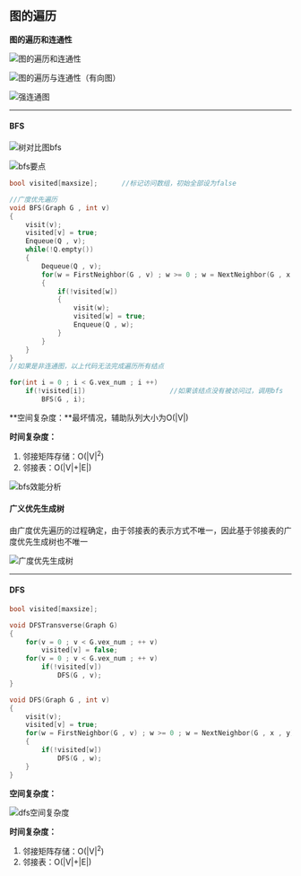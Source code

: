 ## 图的遍历

**图的遍历和连通性**

![图的遍历和连通性](D:\笔记\数据结构\思维导图\图的遍历和连通性.png)

![图的遍历与连通性（有向图）](D:\笔记\数据结构\思维导图\图的遍历与连通性（有向图）.png)

![强连通图](D:\笔记\数据结构\思维导图\强连通图.png)

---



#### BFS



![树对比图bfs](D:\笔记\数据结构\思维导图\树对比图bfs.png)



![bfs要点](D:\笔记\数据结构\思维导图\bfs要点.png)

```c++
bool visited[maxsize];		//标记访问数组，初始全部设为false

//广度优先遍历
void BFS(Graph G , int v)
{
    visit(v);
    visited[v] = true;
    Enqueue(Q , v);
    while(!Q.empty())
    {
		Dequeue(Q , v);
        for(w = FirstNeighbor(G , v) ; w >= 0 ; w = NextNeighbor(G , x , y))
        {
            if(!visited[w])
            {
                visit(w);
                visited[w] = true;
            	Enqueue(Q , w);
			}
		}
    }
}
//如果是非连通图，以上代码无法完成遍历所有结点

for(int i = 0 ; i < G.vex_num ; i ++)
    if(!visited[i])						//如果该结点没有被访问过，调用bfs
        BFS(G , i);
```



**空间复杂度：**最坏情况，辅助队列大小为O(|V|)

**时间复杂度：**

1. 邻接矩阵存储：O(|V|<sup>2</sup>)
2. 邻接表：O(|V|+|E|)

![bfs效能分析](D:\笔记\数据结构\思维导图\bfs效能分析.png)



#### 广义优先生成树

由广度优先遍历的过程确定，由于邻接表的表示方式不唯一，因此基于邻接表的广度优先生成树也不唯一

![广度优先生成树](D:\笔记\数据结构\思维导图\广度优先生成树.png)



---



#### DFS

```c++
bool visited[maxsize];

void DFSTransverse(Graph G)
{
    for(v = 0 ; v < G.vex_num ; ++ v)
        visited[v] = false;
    for(v = 0 ; v < G.vex_num ; ++ v)
        if(!visited[v])
            DFS(G , v);
}

void DFS(Graph G , int v)
{
    visit(v);
    visited[v] = true;
    for(w = FirstNeighbor(G , v) ; w >= 0 ; w = NextNeighbor(G , x , y))
    {
        if(!visited[w])
        	DFS(G , w);
	}
}
```



**空间复杂度：**

![dfs空间复杂度](D:\笔记\数据结构\思维导图\dfs空间复杂度.png)

**时间复杂度：**

1. 邻接矩阵存储：O(|V|<sup>2</sup>)
2. 邻接表：O(|V|+|E|)




